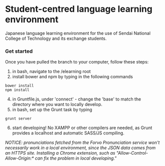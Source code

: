 # Student-centred language learning environment

Japanese language learning environment for the use of Sendai National College of Technology and its exchange students.

### Get started
Once you have pulled the branch to your computer, follow these steps:
1. in bash, navigate to the /elearning root
2. install bower and npm by typing in the following commands
```
bower install
npm install
```
4. in Gruntfile.js, under 'connect' - change the 'base' to match the directory where you want to locally develop.
5. in bash, set up the Grunt task by typing
```
grunt server
```
6. start developing! No XAMPP or other compilers are needed, as Grunt provides a localhost and automatic SASS/JS compiling.


_NOTICE: pronunciations fetched from the Forvo Pronunciation service won't necessarily work in a local environment, since the JSON data comes from an HTTPS site. Installing a Chrome extension, such as "Allow-Control-Allow-Origin:* can fix the problem in local developing."_
